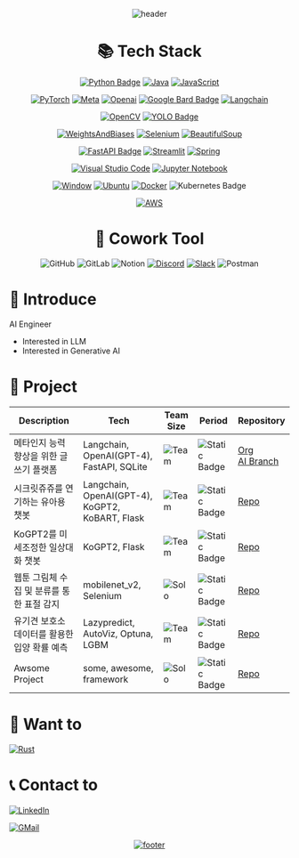 <!--
**Blessian/Blessian** is a ✨ _special_ ✨ repository because its `README.md` (this file) appears on your GitHub profile.

Here are some ideas to get you started:

- 🔭 I’m currently working on ...
- 🌱 I’m currently learning ...
- 👯 I’m looking to collaborate on ...
- 🤔 I’m looking for help with ...
- 💬 Ask me about ...
- 📫 How to reach me: ...
- 😄 Pronouns: ...
- ⚡ Fun fact: ...
-->
<div align="center">

![header](https://capsule-render.vercel.app/api?type=waving&color=timeGradient&section=header&text=Blessian's%20Archive&fontAlign=50&&animation=twinkling&reversal=true)



# 📚 Tech Stack

[![Python Badge](https://img.shields.io/badge/Python-3776AB?logo=python&logoColor=fff&style=for-the-badge)](https://www.python.org/)
[![Java](https://img.shields.io/badge/java-%23ED8B00.svg?style=for-the-badge&logo=openjdk&logoColor=white)](https://www.java.com/ko/)
[![JavaScript](https://img.shields.io/badge/JavaScript-F7DF1E.svg?style=for-the-badge&logo=JavaScript&logoColor=black)](https://developer.mozilla.org/ko/docs/Web/JavaScript)

[![PyTorch](https://img.shields.io/badge/PyTorch-%23EE4C2C.svg?style=for-the-badge&logo=PyTorch&logoColor=white)](https://pytorch.org/)
[![Meta](https://img.shields.io/badge/meta-0467DF?style=for-the-badge&logo=meta&logoColor=white)](https://ai.meta.com/)
[![Openai](https://img.shields.io/badge/openai-412991?style=for-the-badge&logo=openai&logoColor=white)](https://openai.com/)
[![Google Bard Badge](https://img.shields.io/badge/Google%20Bard-886FBF?logo=googlebard&logoColor=fff&style=for-the-badge)](https://bard.google.com/chat?hl=ko)
[![Langchain](https://img.shields.io/badge/%F0%9F%A6%9C%F0%9F%94%97langchain-fff?style=for-the-badge)](https://www.langchain.com/)

[![OpenCV](https://img.shields.io/badge/opencv-%23white.svg?style=for-the-badge&logo=opencv&logoColor=white)](https://opencv.org/)
[![YOLO Badge](https://img.shields.io/badge/YOLO-0FF?logo=yolo&logoColor=000&style=for-the-badge)](https://docs.ultralytics.com/)

[![WeightsAndBiases](https://img.shields.io/badge/Weights_&_Biases-FFBE00?style=for-the-badge&logo=WeightsAndBiases&logoColor=white)](https://wandb.ai/site)
[![Selenium](https://img.shields.io/badge/-selenium-%43B02A?style=for-the-badge&logo=selenium&logoColor=white)](https://www.selenium.dev/)
[![BeautifulSoup](https://img.shields.io/badge/BeautifulSoup-fff?style=for-the-badge)](https://www.crummy.com/software/BeautifulSoup/)

[![FastAPI Badge](https://img.shields.io/badge/FastAPI-009688?logo=fastapi&logoColor=fff&style=for-the-badge)](https://fastapi.tiangolo.com/ko/)
[![Streamlit](https://img.shields.io/badge/streamlit-FF4B4B?style=for-the-badge&logo=streamlit&logoColor=white)](https://streamlit.io/)
[![Spring](https://img.shields.io/badge/spring-%236DB33F.svg?style=for-the-badge&logo=spring&logoColor=white)](https://spring.io/)

[![Visual Studio Code](https://img.shields.io/badge/Visual%20Studio%20Code-0078d7.svg?style=for-the-badge&logo=visual-studio-code&logoColor=white)](https://code.visualstudio.com/)
[![Jupyter Notebook](https://img.shields.io/badge/jupyter-%23FA0F00.svg?style=for-the-badge&logo=jupyter&logoColor=white)](https://jupyter.org/)

[![Window](https://img.shields.io/badge/windows-0078D4.svg?style=for-the-badge&logo=windows&logoColor=#0078D4)](https://www.microsoft.com/ko-kr/windows)
[![Ubuntu](https://img.shields.io/badge/ubuntu-E95420.svg?style=for-the-badge&logo=ubuntu&logoColor=white)](https://ubuntu.com/download)
[![Docker](https://img.shields.io/badge/Docker-2496ED.svg?style=for-the-badge&logo=Docker&logoColor=white)](https://www.docker.com/)
![Kubernetes Badge](https://img.shields.io/badge/Kubernetes-326CE5?logo=kubernetes&logoColor=fff&style=for-the-badge)

[![AWS](https://img.shields.io/badge/Amazon_AWS-FF9900?style=for-the-badge&logo=amazonaws&logoColor=white)](https://aws.amazon.com/ko/)



# 👥 Cowork Tool
![GitHub](https://img.shields.io/badge/github-%23121011.svg?style=for-the-badge&logo=github&logoColor=white)
![GitLab](https://img.shields.io/badge/gitlab-%23181717.svg?style=for-the-badge&logo=gitlab&logoColor=white)
![Notion](https://img.shields.io/badge/Notion-%23000000.svg?style=for-the-badge&logo=notion&logoColor=white)
[![Discord](https://img.shields.io/badge/Discord-%235865F2.svg?style=for-the-badge&logo=discord&logoColor=white)]()
[![Slack](https://img.shields.io/badge/Slack-4A154B.svg?style=for-the-badge&logo=slack&logoColor=white)]()
![Postman](https://img.shields.io/badge/Postman-FF6C37?style=for-the-badge&logo=postman&logoColor=white)

</div>



# 📢 Introduce
AI Engineer
- Interested in LLM
- Interested in Generative AI



# 📁 Project
<!-- 
Period colors
day     F9F7F7
week    DBE2EF
month   3F72AF
year    112D4E
-->
| Description | Tech | Team Size | Period | Repository |
| ------ | ------ | ------ | ------ | ------ |
| 메타인지 능력 향상을 위한 글쓰기 플랫폼 | Langchain, OpenAI(GPT-4), FastAPI, SQLite | ![Team](https://img.shields.io/badge/9-Team-red) | ![Static Badge](https://img.shields.io/badge/1-month-3F72AF) | [Org](https://github.com/SEP-proj)<br>[AI Branch](https://github.com/Blessian/MetaTraining_AI/tree/main) |
| 시크릿쥬쥬를 연기하는 유아용 챗봇 | Langchain, OpenAI(GPT-4), KoGPT2, KoBART, Flask | ![Team](https://img.shields.io/badge/4-Team-red) | ![Static Badge](https://img.shields.io/badge/1-month-3F72AF) | [Repo](https://github.com/Blessian/JUJUbot) |
| KoGPT2를 미세조정한 일상대화 챗봇 | KoGPT2, Flask | ![Team](https://img.shields.io/badge/4-Team-red) | ![Static Badge](https://img.shields.io/badge/1-week-DBE2EF) | [Repo](https://github.com/Blessian/chatbot_whatsup) |
| 웹툰 그림체 수집 및 분류를 통한 표절 감지 | mobilenet_v2, Selenium | ![Solo](https://img.shields.io/badge/Solo-blue) | ![Static Badge](https://img.shields.io/badge/1-week-DBE2EF) | [Repo](https://github.com/Blessian/find_plagiarism_webtoon) |
| 유기견 보호소 데이터를 활용한 입양 확률 예측 | Lazypredict, AutoViz, Optuna, LGBM | ![Team](https://img.shields.io/badge/Team-red) | ![Static Badge](https://img.shields.io/badge/1-week-DBE2EF) | [Repo](https://github.com/Blessian/predict_dog_adoption) |
| Awsome Project | some, awesome, framework | ![Solo](https://img.shields.io/badge/Solo-blue) | ![Static Badge](https://img.shields.io/badge/0-day-F9F7F7) | [Repo]() |


<!--
# ⛺ Blog (Coming soon!)
[![gitbook](https://img.shields.io/badge/gitbook-%233884FF.svg?&style=for-the-badge&logo=gitbook&logoColor=white)](https://blessians-archive.gitbook.io/blessians-log/)
-->


# 🚀 Want to
[![Rust](https://img.shields.io/badge/rust-%23000000.svg?style=for-the-badge&logo=rust&logoColor=white)](https://www.rust-lang.org/)



# 📞 Contact to
[![LinkedIn](https://img.shields.io/badge/linkedin-%230077B5.svg?style=for-the-badge&logo=linkedin&logoColor=white)](https://www.linkedin.com/in/blessian/)

[![GMail](https://img.shields.io/badge/blessian.dev@gmail.com-D14836?style=for-the-badge&logo=gmail&logoColor=white&link=mailto:blessian.dev@gmail.com)](mailto:blessian.dev@gmail.com)



<div align="center">

[![footer](https://capsule-render.vercel.app/api?type=waving&color=timeGradient&section=footer&fontAlign=50&&animation=twinkling&reversal=true)]()

</div>
